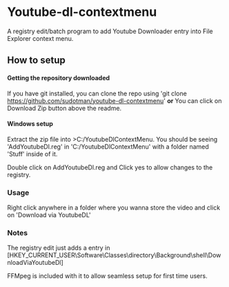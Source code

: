 # Youtube-dl-contextmenu
A registry edit/batch program to add Youtube Downloader entry into File Explorer context menu. 

## How to setup

#### Getting the repository downloaded
If you have git installed, you can clone the repo using 'git clone https://github.com/sudotman/youtube-dl-contextmenu'
	**or**
You can click on Download Zip button above the readme.

#### Windows setup
Extract the zip file into >C:/YoutubeDlContextMenu. 
You should be seeing 'AddYoutubeDl.reg' in 'C:/YoutubeDlContextMenu' with a folder named 'Stuff' inside of it.

Double click on AddYoutubeDl.reg and Click yes to allow changes to the registry.

### Usage
Right click anywhere in a folder where you wanna store the video and click on 'Download via YoutubeDL'

### Notes
The registry edit just adds a entry in [HKEY_CURRENT_USER\Software\Classes\directory\Background\shell\DownloadViaYoutubeDl] 

FFMpeg is included with it to allow seamless setup for first time users.
